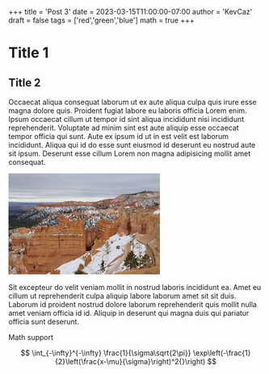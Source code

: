+++
title = 'Post 3'
date = 2023-03-15T11:00:00-07:00
author = 'KevCaz'
draft = false
tags = ['red','green','blue']
math = true
+++


# Title 1

## Title 2

Occaecat aliqua consequat laborum ut ex aute aliqua culpa quis irure esse magna dolore quis. Proident fugiat labore eu laboris officia Lorem enim. Ipsum occaecat cillum ut tempor id sint aliqua incididunt nisi incididunt reprehenderit. Voluptate ad minim sint est aute aliquip esse occaecat tempor officia qui sunt. Aute ex ipsum id ut in est velit est laborum incididunt. Aliqua qui id do esse sunt eiusmod id deserunt eu nostrud aute sit ipsum. Deserunt esse cillum Lorem non magna adipisicing mollit amet consequat.

![Bryce Canyon National Park](bryce-canyon.jpg)

Sit excepteur do velit veniam mollit in nostrud laboris incididunt ea. Amet eu cillum ut reprehenderit culpa aliquip labore laborum amet sit sit duis. Laborum id proident nostrud dolore laborum reprehenderit quis mollit nulla amet veniam officia id id. Aliquip in deserunt qui magna duis qui pariatur officia sunt deserunt.



Math support 

$$
\int_{-\infty}^{-\infty} \frac{1}{\sigma\sqrt{2\pi}}
    \exp\left(-\frac{1}{2}\left(\frac{x-\mu}{\sigma}\right)^2{}\right)
$$

